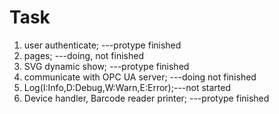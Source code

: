 # Task
1. user authenticate; ---protype finished
2. pages; ---doing, not finished
3. SVG dynamic show; ---protype finished
4. communicate with OPC UA server; ---doing not finished
5. Log(I:Info,D:Debug,W:Warn,E:Error);---not started
6. Device handler, Barcode reader printer; ---protype finished

